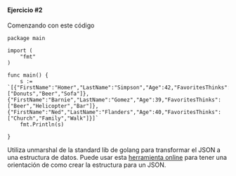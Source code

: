 #### Ejercicio #2

Comenzando con este código
```
package main

import (
	"fmt"
)

func main() {
	s := `[{"FirstName":"Homer","LastName":"Simpson","Age":42,"FavoritesThinks":["Donuts","Beer","Sofa"]},
{"FirstName":"Barnie","LastName":"Gomez","Age":39,"FavoritesThinks":["Beer","Helicopter","Bar"]},
{"FirstName":"Ned","LastName":"Flanders","Age":40,"FavoritesThinks":["Church","Family","Walk"]}]`
	fmt.Println(s)

}
```
Utiliza unmarshal de la standard lib de golang para transformar el JSON a una estructura de datos. Puede usar esta
[herramienta online](https://mholt.github.io/json-to-go/) para tener una orientación de como crear la estructura para un JSON.